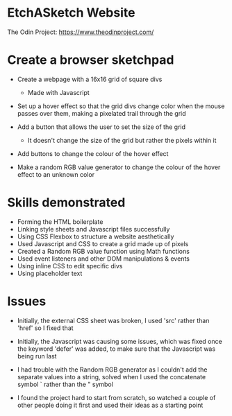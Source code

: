 # EtchASketch Website
The Odin Project: https://www.theodinproject.com/

# Create a browser sketchpad 
- Create a webpage with a 16x16 grid of square divs
   - Made with Javascript

- Set up a hover effect so that the grid divs change color when the mouse passes over them, making a pixelated trail through the grid

- Add a button that allows the user to set the size of the grid
  -  It doesn't change the size of the grid but rather the pixels within it

- Add buttons to change the colour of the hover effect

- Make a random RGB value generator to change the colour of the hover effect to an unknown color


# Skills demonstrated

- Forming the HTML boilerplate
- Linking style sheets and Javascript files successfully
- Using CSS Flexbox to structure a website aesthetically 
- Used Javascript and CSS to create a grid made up of pixels
- Created a Random RGB value function using Math functions
- Used event listeners and other DOM manipulations & events
- Using inline CSS to edit specific divs
- Using placeholder text


# Issues

- Initially, the external CSS sheet was broken, I used 'src' rather than 'href' so I fixed that

- Initially, the Javascript was causing some issues, which was fixed once the keyword 'defer' was added, to make sure that the Javascript was being run last

- I had trouble with the Random RGB generator as I couldn't add the separate values into a string, solved when I used the concatenate symbol ` rather than the " symbol

- I found the project hard to start from scratch, so watched a couple of other people doing it first and used their ideas as a starting point
